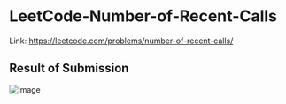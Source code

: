 # LeetCode-Number-of-Recent-Calls
Link: https://leetcode.com/problems/number-of-recent-calls/
## Result of Submission
![image](https://github.com/mgalang229/LeetCode-Number-of-Recent-Calls/assets/51401355/926be4bd-cdb3-4b38-bf84-686fefc0bc03)
